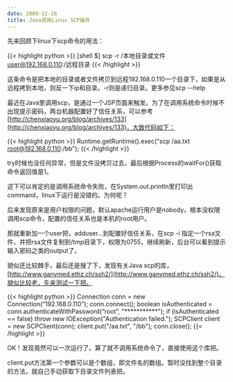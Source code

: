 ```yaml
---
date: 2009-12-16
title: Java调用Linux SCP操作
---
```


先来回顾下linux下scp命令的用法：

{{< highlight python >}}
[shell $] scp -r /本地目录或文件 user@192.168.0.110:/远程目录
{{< /highlight >}}

这条命令是把本地的目录或者文件拷贝到远程192.168.0.110一个目录下，如果是从远程拷到本地，则反一下ip和目录。-r则是递归目录。更多参见scp --help

最近在Java里调用scp，是通过一个JSP页面来触发。为了在调用系统命令时候不出现提示密码，两台机器配置好了信任关系，可以参考[http://chenxiaoyu.org/blog/archives/133](http://chenxiaoyu.org/blog/archives/133)，大致代码如下：

{{< highlight python >}}
Runtime.getRuntime().exec("scp /aa.txt root@192.168.0.110:/bb");
{{< /highlight >}}

try时候也没任何异常，但是文件没拷贝过去，最后根据Process的waitFor()获取命令返回值是1。

这下可以肯定的是调用系统命令失败，在System.out.println里打印出command，linux下运行是没错的。为何呢？

后来发现原来是用户权限的问题，默认apache运行用户是nobody，根本没权限调用scp命令，配置的信任关系也是本机的root用户。

那就重新加一个user把，adduser...到配置好信任关系，在scp -i 指定一个rsa文件，并把rsa文件复制到/tmp目录下，权限为0755，继续刷新，后台可以看到提示输入密码之类的output了。

貌似还比较棘手，最后还是搜了下，发现有关Java scp的库，[http://www.ganymed.ethz.ch/ssh2/](http://www.ganymed.ethz.ch/ssh2/)。貌似比较老，先来测试一下把。

{{< highlight python >}}
Connection conn = new Connection(“192.168.0.110”);
conn.connect();
boolean isAuthenticated = conn.authenticateWithPassword(“root”, "***********");
if (isAuthenticated == false)
    throw new IOException("Authentication failed.");
SCPClient client = new SCPClient(conn);
client.put("/aa.txt", "/bb");
conn.close();
{{< /highlight >}}

OK！发现竟然可以一次运行了。算了就不调用系统命令了，直接使用这个库把。

client.put方法第一个参数可以是个数组，即文件名的数组。暂时没找到整个目录的方法，就自己手动获取下目录文件列表把。

